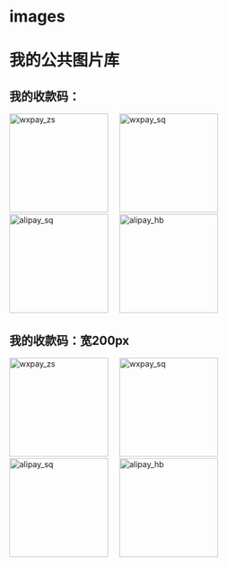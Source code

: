 # images
我的公共图片库
=================================================================

我的收款码：
------------------------------------------------------------------
![wxpay_zs](https://github.com/houfb/images/assets/23307328/1d1800d6-62fc-49a1-b6a3-c3feee746871)
![wxpay_sq](https://github.com/houfb/images/assets/23307328/8d73c2bc-1d5e-4bb8-825d-4668e4b6cc94)
![alipay_sq](https://github.com/houfb/images/assets/23307328/4ff13288-6b8b-4235-8fda-ae6656b5750f)
![alipay_hb](https://github.com/houfb/images/assets/23307328/e348c806-2203-49af-a43d-691f86ed5d99)

我的收款码：宽200px
------------------------------------------------------------------
![wxpay_zs](https://github.com/houfb/images/assets/23307328/1bb7864f-0554-452f-b73f-37034c83e624)
![wxpay_sq](https://github.com/houfb/images/assets/23307328/630b1874-6766-4e9d-b2cd-cff92e848367)
![alipay_sq](https://github.com/houfb/images/assets/23307328/0416a511-cb00-4d26-bc09-8d13c477577f)
![alipay_hb](https://github.com/houfb/images/assets/23307328/e5dbcc27-4d99-4f7e-a996-43f98803ff87)



 <style> 
img{  
width:11rem;
margin-right:1rem; 
} 
</style>



